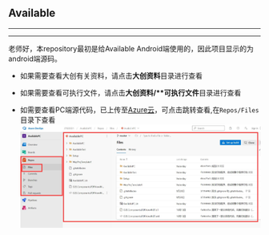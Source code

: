 ## Available

--- 
---
老师好，本repository最初是给Available Android端使用的，因此项目显示的为android端源码。

- 如果需要查看大创有关资料，请点击**大创资料**目录进行查看

- 如果需要查看可执行文件，请点击**大创资料/\*\*可执行文件**目录进行查看
  
- 如需要查看PC端源代码，已上传至[Azure云](https://dev.azure.com/27620221/AvailablePC)，可点击跳转查看,在`Repos/Files`目录下查看
    ![代码操作示例](githubReadmeImg/PC端代码云图片.jpg)